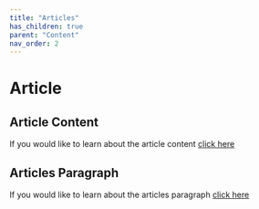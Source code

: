 ```yaml
---
title: "Articles"
has_children: true
parent: "Content"
nav_order: 2
---
```


# Article
## Article Content
If you would like to learn about the article content [click here](article-content/article-content.md) 

## Articles Paragraph
If you would like to learn about the articles paragraph [click here](articles-paragraph/articles-paragraph.md) 